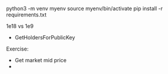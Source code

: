 python3 -m venv myenv
source myenv/bin/activate
pip install -r requirements.txt

1e18 vs 1e9

- GetHoldersForPublicKey

Exercise:
- Get market mid price
- 
